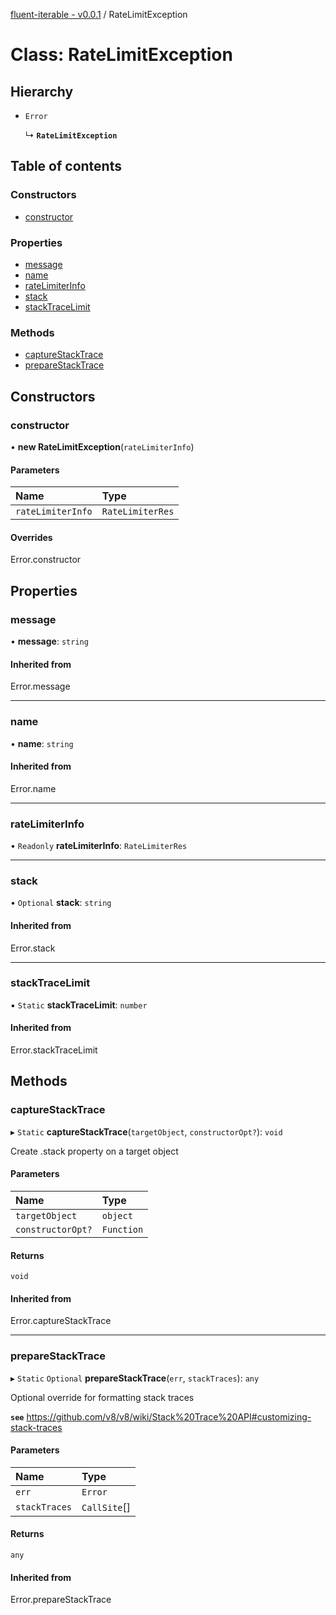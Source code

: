 [fluent-iterable - v0.0.1](../README.md) / RateLimitException

# Class: RateLimitException

## Hierarchy

- `Error`

  ↳ **`RateLimitException`**

## Table of contents

### Constructors

- [constructor](RateLimitException.md#constructor)

### Properties

- [message](RateLimitException.md#message)
- [name](RateLimitException.md#name)
- [rateLimiterInfo](RateLimitException.md#ratelimiterinfo)
- [stack](RateLimitException.md#stack)
- [stackTraceLimit](RateLimitException.md#stacktracelimit)

### Methods

- [captureStackTrace](RateLimitException.md#capturestacktrace)
- [prepareStackTrace](RateLimitException.md#preparestacktrace)

## Constructors

### constructor

• **new RateLimitException**(`rateLimiterInfo`)

#### Parameters

| Name | Type |
| :------ | :------ |
| `rateLimiterInfo` | `RateLimiterRes` |

#### Overrides

Error.constructor

## Properties

### message

• **message**: `string`

#### Inherited from

Error.message

___

### name

• **name**: `string`

#### Inherited from

Error.name

___

### rateLimiterInfo

• `Readonly` **rateLimiterInfo**: `RateLimiterRes`

___

### stack

• `Optional` **stack**: `string`

#### Inherited from

Error.stack

___

### stackTraceLimit

▪ `Static` **stackTraceLimit**: `number`

#### Inherited from

Error.stackTraceLimit

## Methods

### captureStackTrace

▸ `Static` **captureStackTrace**(`targetObject`, `constructorOpt?`): `void`

Create .stack property on a target object

#### Parameters

| Name | Type |
| :------ | :------ |
| `targetObject` | `object` |
| `constructorOpt?` | `Function` |

#### Returns

`void`

#### Inherited from

Error.captureStackTrace

___

### prepareStackTrace

▸ `Static` `Optional` **prepareStackTrace**(`err`, `stackTraces`): `any`

Optional override for formatting stack traces

**`see`** https://github.com/v8/v8/wiki/Stack%20Trace%20API#customizing-stack-traces

#### Parameters

| Name | Type |
| :------ | :------ |
| `err` | `Error` |
| `stackTraces` | `CallSite`[] |

#### Returns

`any`

#### Inherited from

Error.prepareStackTrace
